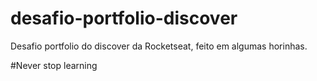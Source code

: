 # desafio-portfolio-discover
Desafio portfolio do discover da Rocketseat, feito em algumas horinhas.

#Never stop learning
